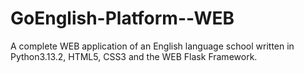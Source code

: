 # GoEnglish-Platform--WEB
 A complete WEB application of an English language school written in Python3.13.2, HTML5, CSS3 and the WEB Flask Framework.
